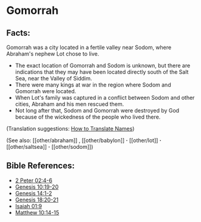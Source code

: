 # Gomorrah #

## Facts: ##

Gomorrah was a city located in a fertile valley near Sodom, where Abraham's nephew Lot chose to live.

* The exact location of Gomorrah and Sodom is unknown, but there are indications that they may have been located directly south of the Salt Sea, near the Valley of Siddim.
* There were many kings at war in the region where Sodom and Gomorrah were located.
* When Lot's family was captured in a conflict between Sodom and other cities, Abraham and his men rescued them.
* Not long after that, Sodom and Gomorrah were destroyed by God because of the wickedness of the people who lived there.

(Translation suggestions: [How to Translate Names](en/ta-vol1/translate/man/translate-names))

(See also: [[other/abraham]] , [[other/babylon]] **·** [[other/lot]] **·** [[other/saltsea]] **·** [[other/sodom]])

## Bible References: ##

* [2 Peter 02:4-6](en/tn/2pe/help/02/04)
* [Genesis 10:19-20](en/tn/gen/help/10/19)
* [Genesis 14:1-2](en/tn/gen/help/14/01)
* [Genesis 18:20-21](en/tn/gen/help/18/20)
* [Isaiah 01:9](en/tn/isa/help/01/09)
* [Matthew 10:14-15](en/tn/mat/help/10/14)